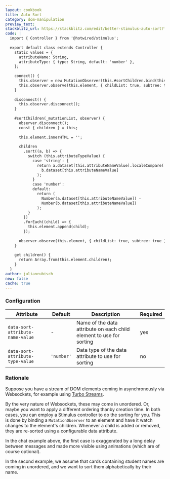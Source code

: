 ```yaml
---
layout: cookbook
title: Auto Sort
category: dom-manipulation
preview_text: 
stackblitz_url: https://stackblitz.com/edit/better-stimulus-auto-sort?file=index.html,controllers%2Fsort_controller.js&embed=1
code: |
  import { Controller } from '@hotwired/stimulus';
  
  export default class extends Controller {
    static values = {
      attributeName: String,
      attributeType: { type: String, default: 'number' },
    };
  
    connect() {
      this.observer = new MutationObserver(this.#sortChildren.bind(this));
      this.observer.observe(this.element, { childList: true, subtree: true });
    }
  
    disconnect() {
      this.observer.disconnect();
    }
  
    #sortChildren(_mutationList, observer) {
      observer.disconnect();
      const { children } = this;
  
      this.element.innerHTML = '';
  
      children
        .sort((a, b) => {
          switch (this.attributeTypeValue) {
            case 'string': {
              return a.dataset[this.attributeNameValue].localeCompare(
                b.dataset[this.attributeNameValue]
              );
            }
            case 'number':
            default:
              return (
                Number(a.dataset[this.attributeNameValue]) -
                Number(b.dataset[this.attributeNameValue])
              );
          }
        })
        .forEach((child) => {
          this.element.append(child);
        });
  
      observer.observe(this.element, { childList: true, subtree: true });
    }
  
    get children() {
      return Array.from(this.element.children);
    }
  }
author: julianrubisch
new: false
cache: true
---
```


### Configuration

|Attribute|Default|Description|Required|
|---------|-------|-----------|--------|
|`data-sort-attribute-name-value`| - | Name of the data attribute on each child element to use for sorting | yes |
|`data-sort-attribute-type-value`| `'number'` | Data type of the data attribute to use for sorting | no |



### Rationale
Suppose you have a stream of DOM elements coming in asynchronously via Websockets, for example using [Turbo Streams](https://turbo.hotwired.dev/handbook/streams).

By the very nature of Websockets, these may come in unordered. Or, maybe you want to apply a different ordering thanby creation time. In both cases, you can employ a Stimulus controller to do the sorting for you. This is done by binding a `MutationObserver` to an element and have it watch changes to the element's children. Whenever a child is added or removed, they are re-sorted using a configurable data attribute.

In the chat example above, the first case is exaggerated by a long delay between messages and made more visible using animations (which are of course optional).

In the second example, we assume that cards containing student names are coming in unordered, and we want to sort them alphabetically by their name.
